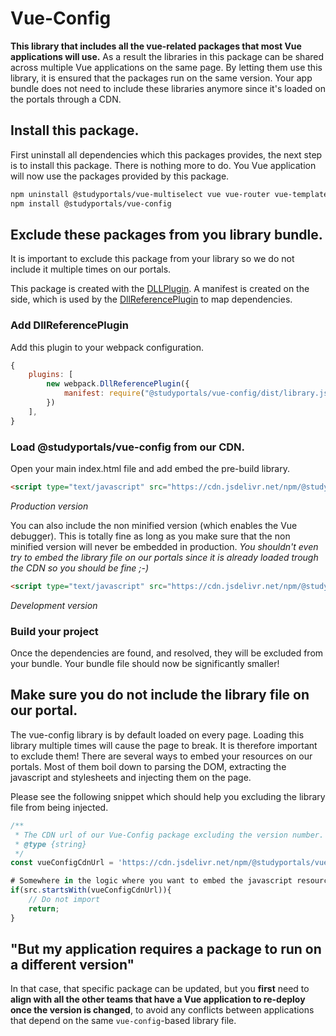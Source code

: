 # Vue-Config

**This library that includes all the vue-related packages that most Vue applications
will use.** As a result the libraries in this package can be shared across multiple
Vue applications on the same page. By letting them use this library, it is
ensured that the packages run on the same version. Your app bundle does not
need to include these libraries anymore since it's loaded on the portals through a
CDN.

## Install this package.
First uninstall all dependencies which this packages provides, the next step is to
install this package. There is nothing more to do. You Vue application
will now use the packages provided by this package.
```bash
npm uninstall @studyportals/vue-multiselect vue vue-router vue-template-compiler vuex
npm install @studyportals/vue-config
```

## Exclude these packages from you library bundle.
It is important to exclude this package from your library so we do not include it multiple
times on our portals.

This package is created with the [DLLPlugin](https://webpack.js.org/plugins/dll-plugin/).
A manifest is created on the side, which is used by the [DllReferencePlugin](https://webpack.js.org/plugins/dll-plugin/#dllreferenceplugin) to map dependencies.

### Add DllReferencePlugin
Add this plugin to your webpack configuration.
``` javascript
{
    plugins: [
        new webpack.DllReferencePlugin({
            manifest: require("@studyportals/vue-config/dist/library.json")
        })
    ],
}
```

### Load @studyportals/vue-config from our CDN.
Open your main index.html file and add embed the pre-build library.
```html
<script type="text/javascript" src="https://cdn.jsdelivr.net/npm/@studyportals/vue-config/dist/library.min.js"></script>
```
_Production version_

You can also include the non minified version (which enables the Vue debugger). This is totally fine
as long as you make sure that the non minified version will never be embedded in production. _You shouldn't
even try to embed the library file on our portals since it is already loaded trough the CDN so you should be
fine ;-)_
```html
<script type="text/javascript" src="https://cdn.jsdelivr.net/npm/@studyportals/vue-config/dist/library.js"></script>
```
_Development version_


### Build your project
Once the dependencies are found, and resolved, they will be excluded from your bundle. Your bundle
file should now be significantly smaller!

## Make sure you do not include the library file on our portal.
The vue-config library is by default loaded on every page. Loading this library multiple times will cause the page
to break. It is therefore important to exclude them! There are several ways to embed your resources on our portals. Most of them boil down to parsing the DOM, extracting the javascript and stylesheets and injecting them on the page.

Please see the following snippet which should help you excluding the library file from being injected.

``` javascript
/**
 * The CDN url of our Vue-Config package excluding the version number.
 * @type {string}
 */
const vueConfigCdnUrl = 'https://cdn.jsdelivr.net/npm/@studyportals/vue-config';

# Somewhere in the logic where you want to embed the javascript resource.
if(src.startsWith(vueConfigCdnUrl)){
    // Do not import
    return;
}
```

## "But my application requires a package to run on a different version"

In that case, that specific package can be updated, but you **first** need to
**align with all the other teams that have a Vue application to re-deploy once the
version is changed**, to avoid any conflicts between applications that depend on
the same `vue-config`-based library file.
